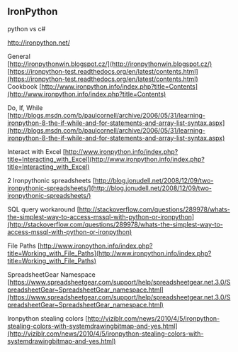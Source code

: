 

## IronPython

python vs c#

http://ironpython.net/

General  
[http://ironpythonwin.blogspot.cz/](http://ironpythonwin.blogspot.cz/)  
[https://ironpython-test.readthedocs.org/en/latest/contents.html](https://ironpython-test.readthedocs.org/en/latest/contents.html)  
Cookbook [http://www.ironpython.info/index.php?title=Contents](http://www.ironpython.info/index.php?title=Contents)  


  
Do, If, While [http://blogs.msdn.com/b/paulcornell/archive/2006/05/31/learning-ironpython-8-the-if-while-and-for-statements-and-array-list-syntax.aspx](http://blogs.msdn.com/b/paulcornell/archive/2006/05/31/learning-ironpython-8-the-if-while-and-for-statements-and-array-list-syntax.aspx)  
  
Interact with Excel [http://www.ironpython.info/index.php?title=Interacting_with_Excel](http://www.ironpython.info/index.php?title=Interacting_with_Excel)  
  
2 Ironpythonic spreadsheets [http://blog.jonudell.net/2008/12/09/two-ironpythonic-spreadsheets/](http://blog.jonudell.net/2008/12/09/two-ironpythonic-spreadsheets/)  
  
SQL query workaround [http://stackoverflow.com/questions/289978/whats-the-simplest-way-to-access-mssql-with-python-or-ironpython](http://stackoverflow.com/questions/289978/whats-the-simplest-way-to-access-mssql-with-python-or-ironpython)  
  
File Paths [http://www.ironpython.info/index.php?title=Working_with_File_Paths](http://www.ironpython.info/index.php?title=Working_with_File_Paths)  
  
SpreadsheetGear Namespace [https://www.spreadsheetgear.com/support/help/spreadsheetgear.net.3.0/SpreadsheetGear~SpreadsheetGear_namespace.html](https://www.spreadsheetgear.com/support/help/spreadsheetgear.net.3.0/SpreadsheetGear~SpreadsheetGear_namespace.html)  
  
Ironpython stealing colors [http://viziblr.com/news/2010/4/5/ironpython-stealing-colors-with-systemdrawingbitmap-and-yes.html](http://viziblr.com/news/2010/4/5/ironpython-stealing-colors-with-systemdrawingbitmap-and-yes.html)